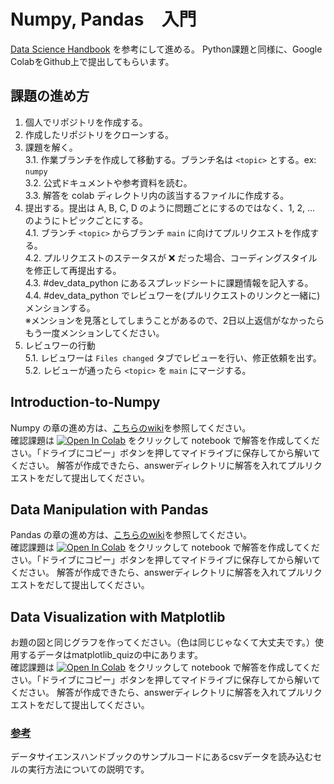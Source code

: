# Numpy, Pandas　入門

[Data Science Handbook][0] を参考にして進める。
Python課題と同様に、Google ColabをGithub上で提出してもらいます。


[svg]: https://colab.research.google.com/assets/colab-badge.svg

## 課題の進め方

1. 個人でリポジトリを作成する。
1. 作成したリポジトリをクローンする。
1. 課題を解く。<br>
  3.1. 作業ブランチを作成して移動する。ブランチ名は `<topic>` とする。ex: `numpy`<br>
  3.2. 公式ドキュメントや参考資料を読む。<br>
  3.3. 解答を colab ディレクトリ内の該当するファイルに作成する。<br>
1. 提出する。提出は A, B, C, D のように問題ごとにするのではなく、1, 2, ... のようにトピックごとにする。<br>
  4.1. ブランチ `<topic>` からブランチ `main` に向けてプルリクエストを作成する。<br>
  4.2. プルリクエストのステータスが ❌ だった場合、コーディングスタイルを修正して再提出する。<br>
  4.3. #dev_data_python にあるスプレッドシートに課題情報を記入する。<br>
  4.4. #dev_data_python でレビュワーを(プルリクエストのリンクと一緒に) メンションする。<br>
  ※メンションを見落としてしまうことがあるので、2日以上返信がなかったらもう一度メンションしてください。
1. レビュワーの行動<br>
  5.1. レビュワーは `Files changed` タブでレビューを行い、修正依頼を出す。<br>
  5.2. レビューが通ったら `<topic>` を `main` にマージする。

## Introduction-to-Numpy
Numpy の章の進め方は、[こちらのwiki][1]を参照してください。<br>
確認課題は [![Open In Colab][svg]][2] をクリックして notebook で解答を作成してください。「ドライブにコピー」ボタンを押してマイドライブに保存してから解いてください。
解答が作成できたら、answerディレクトリに解答を入れてプルリクエストをだして提出してください。

## Data Manipulation with Pandas
Pandas の章の進め方は、[こちらのwiki][3]を参照してください。<br>
確認課題は [![Open In Colab][svg]][4] をクリックして notebook で解答を作成してください。「ドライブにコピー」ボタンを押してマイドライブに保存してから解いてください。
解答が作成できたら、answerディレクトリに解答を入れてプルリクエストをだして提出してください。


## Data Visualization with Matplotlib
お題の図と同じグラフを作ってください。（色は同じじゃなくて大丈夫です。）使用するデータはmatplotlib_quizの中にあります。<br>
確認課題は [![Open In Colab][svg]][5] をクリックして notebook で解答を作成してください。「ドライブにコピー」ボタンを押してマイドライブに保存してから解いてください。
解答が作成できたら、answerディレクトリに解答を入れてプルリクエストをだして提出してください。

### [参考][6]
データサイエンスハンドブックのサンプルコードにあるcsvデータを読み込むセルの実行方法についての説明です。


[0]: https://jakevdp.github.io/PythonDataScienceHandbook/
[1]: https://github.com/shinonome-inc/Basic-Python/wiki/Introduction-to-Numpy
[2]: https://drive.google.com/file/d/1AcB5_rpqpw3uhlLyTtChylbktQml4O2U/view?usp=sharing
[3]: https://github.com/shinonome-inc/Basic-Python/wiki/Data-Manipulation-with-Pandas
[4]: https://drive.google.com/file/d/1xKx_9GQ9mYujKZ4ga3xlAyJw7Kp6LLpk/view?usp=sharing
[5]: https://drive.google.com/file/d/1wotcrmiMFsc7abWNMua5t6BcKHHjDmaN/view?usp=sharing
[6]: https://github.com/shinonome-inc/Basic-Python/wiki/csv%E3%83%87%E3%83%BC%E3%82%BF%E3%81%AE%E8%AA%AD%E3%81%BF%E8%BE%BC%E3%81%BF%E6%96%B9

